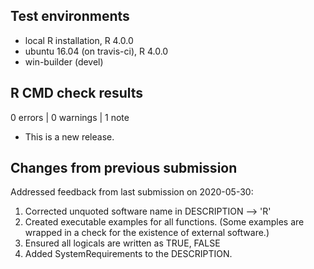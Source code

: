 ## Test environments
* local R installation, R 4.0.0
* ubuntu 16.04 (on travis-ci), R 4.0.0
* win-builder (devel)

## R CMD check results

0 errors | 0 warnings | 1 note

* This is a new release.

## Changes from previous submission

Addressed feedback from last submission on 2020-05-30:

1. Corrected unquoted software name in DESCRIPTION --> 'R'
2. Created executable examples for all functions.  (Some examples are wrapped in a check for the existence of external software.)
3. Ensured all logicals are written as TRUE, FALSE
4. Added SystemRequirements to the DESCRIPTION.
